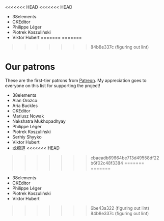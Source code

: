<<<<<<< HEAD
<<<<<<< HEAD
 * 38elements
 * CKEditor
 * Philippe Léger
 * Piotrek Koszuliński
 * Viktor Hubert
=======
=======
>>>>>>> 84b8e337c (figuring out lint)
# Our patrons

These are the first-tier patrons from [Patreon](https://www.patreon.com/fabiosantoscode). My appreciation goes to everyone on this list for supporting the project!

 * 38elements
 * Alan Orozco
 * Aria Buckles
 * CKEditor
 * Mariusz Nowak
 * Nakshatra Mukhopadhyay
 * Philippe Léger
 * Piotrek Koszuliński
 * Serhiy Shyyko
 * Viktor Hubert
 * 龙腾道
<<<<<<< HEAD
>>>>>>> cbaeadb69664be713d49558df22b6f02c48f3384
=======
=======
 * 38elements
 * CKEditor
 * Philippe Léger
 * Piotrek Koszuliński
 * Viktor Hubert
>>>>>>> 6be43a322 (figuring out lint)
>>>>>>> 84b8e337c (figuring out lint)
